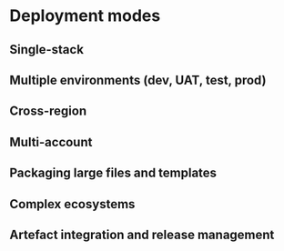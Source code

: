 # Deployment modes

## Single-stack

## Multiple environments (dev, UAT, test, prod)

## Cross-region

## Multi-account

## Packaging large files and templates

## Complex ecosystems

## Artefact integration and release management